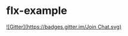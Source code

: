 # flx-example
[![Gitter](https://badges.gitter.im/Join Chat.svg)](https://gitter.im/etnbrd/flx-example?utm_source=badge&utm_medium=badge&utm_campaign=pr-badge&utm_content=badge)